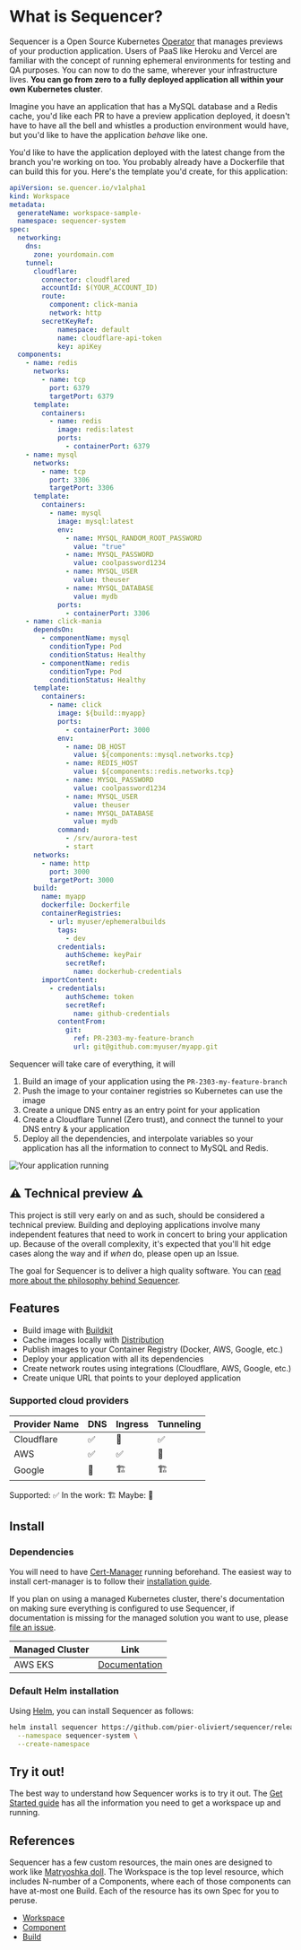 # What is Sequencer?
Sequencer is a Open Source Kubernetes [Operator](https://kubernetes.io/docs/concepts/extend-kubernetes/operator/) that manages previews of your production application. Users of PaaS like Heroku and Vercel are familiar with the concept of running ephemeral environments for testing and QA purposes. You can now to do the same, wherever your infrastructure lives. **You can go from zero to a fully deployed application all within your own Kubernetes cluster**.

Imagine you have an application that has a MySQL database and a Redis cache, you'd like each PR to have a preview application deployed, it doesn't have to have all the bell and whistles a production environment would have, but you'd like to have the application _behave_ like one.

You'd like to have the application deployed with the latest change from the branch you're working on too. You probably already have a Dockerfile that can build this for you. Here's the template you'd create, for this application:

```yaml
apiVersion: se.quencer.io/v1alpha1
kind: Workspace
metadata:
  generateName: workspace-sample-
  namespace: sequencer-system
spec:
  networking:
    dns:
      zone: yourdomain.com
    tunnel:
      cloudflare:
        connector: cloudflared
        accountId: $(YOUR_ACCOUNT_ID)
        route:
          component: click-mania
          network: http
        secretKeyRef:
            namespace: default
            name: cloudflare-api-token
            key: apiKey
  components:
    - name: redis
      networks:
        - name: tcp
          port: 6379
          targetPort: 6379
      template:
        containers:
          - name: redis
            image: redis:latest
            ports: 
              - containerPort: 6379
    - name: mysql
      networks:
        - name: tcp
          port: 3306
          targetPort: 3306
      template:
        containers:
          - name: mysql
            image: mysql:latest
            env:
              - name: MYSQL_RANDOM_ROOT_PASSWORD
                value: "true"
              - name: MYSQL_PASSWORD
                value: coolpassword1234
              - name: MYSQL_USER
                value: theuser
              - name: MYSQL_DATABASE
                value: mydb
            ports: 
              - containerPort: 3306
    - name: click-mania
      dependsOn:
        - componentName: mysql
          conditionType: Pod
          conditionStatus: Healthy
        - componentName: redis
          conditionType: Pod
          conditionStatus: Healthy
      template:
        containers:
          - name: click
            image: ${build::myapp}
            ports:
              - containerPort: 3000
            env:
              - name: DB_HOST
                value: ${components::mysql.networks.tcp}
              - name: REDIS_HOST
                value: ${components::redis.networks.tcp}
              - name: MYSQL_PASSWORD
                value: coolpassword1234
              - name: MYSQL_USER
                value: theuser
              - name: MYSQL_DATABASE
                value: mydb
            command:
              - /srv/aurora-test
              - start
      networks:
        - name: http
          port: 3000
          targetPort: 3000
      build:
        name: myapp
        dockerfile: Dockerfile
        containerRegistries:
          - url: myuser/ephemeralbuilds
            tags:
              - dev
            credentials:
              authScheme: keyPair
              secretRef:
                name: dockerhub-credentials
        importContent:
          - credentials:
              authScheme: token
              secretRef:
                name: github-credentials
            contentFrom:
              git:
                ref: PR-2303-my-feature-branch
                url: git@github.com:myuser/myapp.git
```

Sequencer will take care of everything, it will

1. Build an image of your application using the `PR-2303-my-feature-branch`
2. Push the image to your container registries so Kubernetes can use the image
3. Create a unique DNS entry as an entry point for your application
4. Create a Cloudflare Tunnel (Zero trust), and connect the tunnel to your DNS entry & your application
5. Deploy all the dependencies, and interpolate variables so your application has all the information to connect to MySQL and Redis.

![Your application running](./docs/images/k9s-workspace-demo.png)

## ⚠️ Technical preview ⚠️
This project is still very early on and as such, should be considered a technical preview. Building and deploying applications involve many independent features that need to work in concert to bring your application up. Because of the overall complexity, it's expected that you'll hit edge cases along the way and if _when_ do, please open up an Issue.

The goal for Sequencer is to deliver a high quality software. You can [read more about the philosophy behind Sequencer](./PHILOSOPHY.md).

## Features

- Build image with [Buildkit](https://docs.docker.com/build/buildkit/)
- Cache images locally with [Distribution](https://github.com/distribution/distribution)
- Publish images to your Container Registry (Docker, AWS, Google, etc.)
- Deploy your application with all its dependencies
- Create network routes using integrations (Cloudflare, AWS, Google, etc.)
- Create unique URL that points to your deployed application

### Supported cloud providers

|Provider Name|DNS|Ingress|Tunneling|
|:--------|-|-|-|
|Cloudflare|✅|🤞|✅|
|AWS|✅|✅|🤞|
|Google|🤞|🏗️|🏗️|

Supported: ✅ In the work: 🏗️ Maybe: 🤞

## Install

### Dependencies

You will need to have [Cert-Manager](https://cert-manager.io/) running beforehand. The easiest way to install cert-manager is to follow their [installation guide](https://cert-manager.io/docs/installation/).

If you plan on using a managed Kubernetes cluster, there's documentation on making sure everything is configured to use Sequencer, if documentation is missing for the managed solution you want to use, please [file an issue](https://github.com/pier-oliviert/sequencer/issues).

|Managed Cluster|Link|
|:--------|-|
|AWS EKS|[Documentation](docs/managed/eks.md)|


### Default Helm installation
Using [Helm](https://helm.sh/), you can install Sequencer as follows:

```sh
helm install sequencer https://github.com/pier-oliviert/sequencer/releases/download/v0.1/sequencer-0.1.0.tgz \
  --namespace sequencer-system \
  --create-namespace
```

## Try it out!

The best way to understand how Sequencer works is to try it out. The [Get Started guide](./GET_STARTED.md) has all the information you need to get a workspace up and running.

## References

Sequencer has a few custom resources, the main ones are designed to work like [Matryoshka doll](https://en.wikipedia.org/wiki/Matryoshka_doll). The Workspace is the top level resource, which includes N-number of a Components, where each of those components can have at-most one Build. Each of the resource has its own Spec for you to peruse.

- [Workspace](./docs/specs/workspace.md)
- [Component](./docs/specs/component.md)
- [Build](./docs/specs/build.md)
